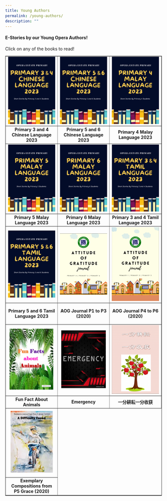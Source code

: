 ```yaml
---
title: Young Authors
permalink: /young-authors/
description: ""
---
```

<h4>E-Stories by our Young Opera Authors!</h4>
<p>Click on any of the books to read!</p>

<table style="border-collapse: collapse; width: 100%;" border="1">
<tbody>
	
<tr>
<td style="width: 33.3333%;"><a href="https://www.flipsnack.com/operaestatepri/chinese-language-primary-3-and-4-2023/full-view.html"><img src="/images/Young authors/cl p3p4.png"></a></td>
<td style="width: 33.3333%;"><a href="https://www.flipsnack.com/operaestatepri/cl-p4-2022-young-writers/full-view.html"><img src="/images/Young authors/cl p5p6.png"></a></td>
<td style="width: 33.3333%;"><a href="https://www.flipsnack.com/operaestatepri/primary-5-chinese-2022/full-view.html"><img src="/images/Young authors/ml pri4.png"></a></td>
</tr>
	
<tr>
<td style="width: 33.3333%; text-align: center;"><strong>Primary 3 and 4 Chinese Language 2023</strong></td>
<td style="width: 33.3333%; text-align: center;"><strong>Primary 5 and 6 Chinese Language 2023</strong></td>
<td style="width: 33.3333%; text-align: center;"><strong>Primary 4 Malay Language 2023</strong></td>
</tr>
	
<tr>
<td style="width: 33.3333%;"><a href="https://www.flipsnack.com/operaestatepri/cl-p6-2022-young-writers/full-view.html"><img src="/images/Young authors/ml pri5.png"></a></td>
<td style="width: 33.3333%;"><a href="https://www.flipsnack.com/operaestatepri/tl-p3-p4-compiled-compositions-2022/full-view.html"><img src="/images/Young authors/ml pri6.png"></a></td>
<td style="width: 33.3333%;"><a href="https://www.flipsnack.com/operaestatepri/ml-p4-to-p6-2022-combined/full-view.html"><img src="/images/Young authors/tl p3p4.png"></a></td>
</tr>
	
<tr>
<td style="width: 33.3333%; text-align: center;"><strong>Primary 5 Malay Language 2023</strong></td>
<td style="width: 33.3333%; text-align: center;"><strong>Primary 6 Malay Language 2023</strong></td>
<td style="width: 33.3333%; text-align: center;"><strong>Primary 3 and 4 Tamil Language 2023</strong></td>
</tr>	
	
	
<tr>
<td style="width: 33.3333%;"><a href="https://www.flipsnack.com/operaestatepri/cl-p6-2022-young-writers/full-view.html"><img src="/images/Young authors/tl p5p6.png"></a></td>

<td style="width: 33.3333%;"><a href="https://www.flipsnack.com/operaestatepri/aog-journal-v2-upper-pri/full-view.html"><img src="/images/ya14.png"></a></td>
	
<td style="width: 33.3333%;"><a href="https://www.flipsnack.com/operaestatepri/oeps-aog-journal_p1-to-p3/full-view.html"><img src="/images/ya13.png"></a></td>
	
</tr>	
		
<tr>
<td style="width: 33.3333%; text-align: center;"><strong>Primary 5 and 6 Tamil Language 2023</strong></td>
<td style="width: 33.3333%; text-align: center;">
<p><strong>AOG Journal </strong><strong>P1 to P3 (2020)</strong></p>
</td>
<td style="width: 33.3333%; text-align: center;">
<p><strong>AOG Journal </strong><strong>P4 to P6 (2020)</strong></p>
</td>
</tr>
	
	
	
	
	
<tr>
<td style="width: 33.3333%;"><a href="https://www.flipsnack.com/operaestatepri/fun-facts-about-animals/full-view.html"><img src="/images/ya9.png"></a></td>
<td style="width: 33.3333%;"><a href="https://www.flipsnack.com/operaestatepri/emergency/full-view.html"><img src="/images/ya10.png"></a></td>
<td style="width: 33.3333%;"><a href="https://www.flipsnack.com/operaestatepri/-/full-view.html"><img src="/images/ya11.png"></a></td>
</tr>
<tr>
<td style="width: 33.3333%; text-align: center;"><strong>Fun Fact About Animals</strong></td>
<td style="width: 33.3333%; text-align: center;"><strong>Emergency</strong></td>
<td style="width: 33.3333%; text-align: center;"><strong>一分耕耘一分收获</strong></td>
</tr>
<tr>
<td style="width: 33.3333%;"><a href="https://www.flipsnack.com/operaestatepri/5g-ebook-2020/full-view.html"><img src="/images/ya12.png"></a></td>

</tr>
<tr>
<td style="width: 33.3333%; text-align: center;"><strong>Exemplary Compositions from </strong><strong>P5 Grace (2020)</strong></td>

</tr>
</tbody>
</table>